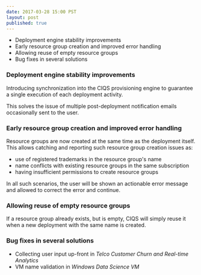 ```yaml
--- 
date: 2017-03-28 15:00 PST
layout: post
published: true
---
```

- Deployment engine stability improvements
- Early resource group creation and improved error handling
- Allowing reuse of empty resource groups
- Bug fixes in several solutions

<!--more-->

### Deployment engine stability improvements

Introducing synchronization into the CIQS provisioning engine to guarantee a single execution of each deployment activity.

This solves the issue of multiple post-deployment notification emails occasionally sent to the user.

### Early resource group creation and improved error handling

Resource groups are now created at the same time as the deployment itself. This allows catching and reporting such resource group creation issues as:
- use of registered trademarks in the resource group's name
- name conflicts with existing resource groups in the same subscription
- having insufficient permissions to create resource groups

In all such scenarios, the user will be shown an actionable error message and allowed to correct the error and continue.

### Allowing reuse of empty resource groups

If a resource group already exists, but is empty, CIQS will simply reuse it when a new deployment with the same name is created.

### Bug fixes in several solutions

* Collecting user input up-front in *Telco Customer Churn and Real-time Analytics*
* VM name validation in *Windows Data Science VM*
